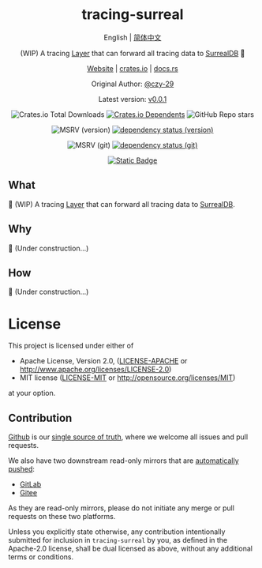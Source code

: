 <div align="center">

# tracing-surreal

English | [简体中文](README-CN.md)

(WIP) A tracing [Layer](https://docs.rs/tracing-subscriber/latest/tracing_subscriber/layer/trait.Layer.html) that can forward all tracing data to [SurrealDB](https://surrealdb.com/) 🚧

[Website](https://opensound.run) | [crates.io](https://crates.io/crates/tracing-surreal) | [docs.rs](https://docs.rs/tracing-surreal/latest/tracing-surreal)

Original Author: [@czy-29](https://github.com/czy-29)

Latest version: [v0.0.1](https://github.com/opensound-org/tracing-surreal/releases/tag/v0.0.1)

![Crates.io Total Downloads](https://img.shields.io/crates/d/tracing-surreal)
[![Crates.io Dependents](https://img.shields.io/crates/dependents/tracing-surreal)](https://crates.io/crates/tracing-surreal/reverse_dependencies)
![GitHub Repo stars](https://img.shields.io/github/stars/opensound-org/tracing-surreal)

![MSRV (version)](https://img.shields.io/crates/msrv/tracing-surreal/0.0.1?label=v0.0.1-msrv)
[![dependency status (version)](https://deps.rs/crate/tracing-surreal/0.0.1/status.svg?subject=v0.0.1-deps)](https://deps.rs/crate/tracing-surreal/0.0.1)

![MSRV (git)](https://img.shields.io/badge/git--msrv-1.80.0-blue)
[![dependency status (git)](https://deps.rs/repo/github/opensound-org/tracing-surreal/status.svg?subject=git-deps)](https://deps.rs/repo/github/opensound-org/tracing-surreal)

[![Static Badge](https://img.shields.io/badge/build_with-Rust_1.84.0-dca282)](https://blog.rust-lang.org/2024/10/17/Rust-1.84.0.html)

</div>

## What
🚧 (WIP) A tracing [Layer](https://docs.rs/tracing-subscriber/latest/tracing_subscriber/layer/trait.Layer.html) that can forward all tracing data to [SurrealDB](https://surrealdb.com/).

## Why
🚧 (Under construction...)

## How
🚧 (Under construction...)

# License

This project is licensed under either of

 * Apache License, Version 2.0, ([LICENSE-APACHE](LICENSE-APACHE) or
   http://www.apache.org/licenses/LICENSE-2.0)
 * MIT license ([LICENSE-MIT](LICENSE-MIT) or
   http://opensource.org/licenses/MIT)

at your option.

## Contribution

[Github](https://github.com/opensound-org/tracing-surreal) is our [single source of truth](https://en.wikipedia.org/wiki/Single_source_of_truth), where we welcome all issues and pull requests.

We also have two downstream read-only mirrors that are [automatically pushed](.github/workflows/mirror.yml):
- [GitLab](https://gitlab.com/opensound-org/tracing-surreal)
- [Gitee](https://gitee.com/opensound-org/tracing-surreal)

As they are read-only mirrors, please do not initiate any merge or pull requests on these two platforms.

Unless you explicitly state otherwise, any contribution intentionally submitted
for inclusion in `tracing-surreal` by you, as defined in the Apache-2.0 license, shall be
dual licensed as above, without any additional terms or conditions.

